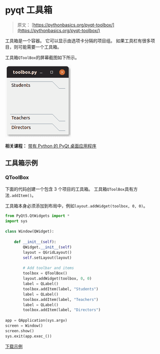 # pyqt 工具箱

> 原文： [https://pythonbasics.org/pyqt-toolbox/](https://pythonbasics.org/pyqt-toolbox/)

工具箱是一个容器。 它可以显示由选项卡分隔的项目组。 如果工具栏有很多项目，则可能需要一个工具箱。

工具箱`QToolBox`的屏幕截图如下所示。

![toolbox pyqt qtoolbox](img/7abfe71cbe8a2a2a5d896122b9f66de2.jpg)

**相关课程：**
[带有 Python 的 PyQt 桌面应用程序](https://gum.co/pysqtsamples)

## 工具箱示例

### QToolBox

下面的代码创建一个包含 3 个项目的工具箱。 工具箱`QToolBox`具有方法`.addItem()`。

工具箱本身必须添加到布局中，例如`layout.addWidget(toolbox, 0, 0)`。

```py
from PyQt5.QtWidgets import *
import sys

class Window(QWidget):

    def __init__(self):
        QWidget.__init__(self)
        layout = QGridLayout()
        self.setLayout(layout)

        # Add toolbar and items
        toolbox = QToolBox()
        layout.addWidget(toolbox, 0, 0)
        label = QLabel()
        toolbox.addItem(label, "Students")
        label = QLabel()
        toolbox.addItem(label, "Teachers")
        label = QLabel()
        toolbox.addItem(label, "Directors")

app = QApplication(sys.argv)
screen = Window()
screen.show()
sys.exit(app.exec_())

```

[下载示例](https://gum.co/pysqtsamples)